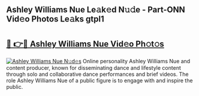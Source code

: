 ## Ashley Williams Nue Le𝚊k𝚎d N𝚞𝚍e - Part-ONN Vid𝚎o Photos Le𝚊ks gtpl1

# <h2><a href="http://fb46wl.evod.top/?m=Ashley+Williams+Nue">🔗 👉🔴 Ashley Williams Nue Vid𝚎o Ph𝚘t𝚘s</a></h2>

[![Ashley Williams Nue N𝚞d𝚎s](https://i.imgur.com/8V9OHl7.gif)](http://fb46wl.evod.top/?m=Ashley+Williams+Nue)
Online personality Ashley Williams Nue and content producer, known for disseminating dance and lifestyle content through solo and collaborative dance performances and brief videos. The role Ashley Williams Nue of a public figure is to engage with and inspire the public. 
